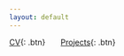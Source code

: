 ```yaml
---
layout: default
---
```


[CV](./docs/cv.pdf){: .btn}
&nbsp;&nbsp;&nbsp;&nbsp;&nbsp;&nbsp;[Projects](./about.md){: .btn}
